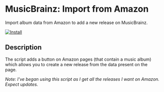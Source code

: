 # MusicBrainz: Import from Amazon

Import album data from Amazon to add a new release on MusicBrainz.

[![Install](https://raw.github.com/jerone/UserScripts/master/_resources/Install-button.jpg)](https://github.com/Shuunen/MusicBrainz-Import-from-Amazon/raw/master/built/MusicBrainz_Import_from_Amazon.user.js)

## Description

The script adds a button on Amazon pages (that contain a music album) which allows you to create a new release from the data present on the page.

*Note: I've began using this script as I get all the releases I want on Amazon. Expect updates.*
